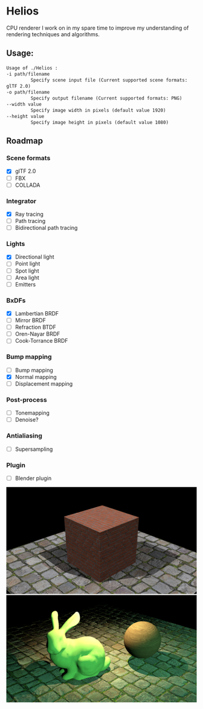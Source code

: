 Helios
=========
CPU renderer I work on in my spare time to improve my understanding of rendering techniques and algorithms.

Usage:
-------------
```
Usage of ./Helios :
-i path/filename
         Specify scene input file (Current supported scene formats: glTF 2.0)
-o path/filename
         Specify output filename (Current supported formats: PNG)
--width value
         Specify image width in pixels (default value 1920)
--height value
         Specify image height in pixels (default value 1080)
```
Roadmap
------------
### Scene formats
- [x] glTF 2.0
- [ ] FBX
- [ ] COLLADA
### Integrator
- [x] Ray tracing
- [ ] Path tracing
- [ ] Bidirectional path tracing
### Lights
- [x] Directional light
- [ ] Point light
- [ ] Spot light
- [ ] Area light
- [ ] Emitters
### BxDFs
- [x] Lambertian BRDF
- [ ] Mirror BRDF
- [ ] Refraction BTDF
- [ ] Oren-Nayar BRDF
- [ ] Cook-Torrance BRDF
### Bump mapping
- [ ] Bump mapping
- [x] Normal mapping
- [ ] Displacement mapping
### Post-process
- [ ] Tonemapping
- [ ] Denoise?
### Antialiasing
- [ ] Supersampling
### Plugin
- [ ] Blender plugin



![](https://github.com/SergeiBorzov/Helios/blob/master/test_scenes/box/result.png)
![](https://github.com/SergeiBorzov/Helios/blob/master/test_scenes/bunny/result.png)
